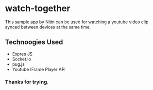 # watch-together
This sample app by Nitin can be used for watching a youtube video clip synced between devices at the same time. 

## Technoogies Used
- Expres JS
- Socket.io
- pug.js
- Youtube IFrame Player API 

### Thanks for trying.
